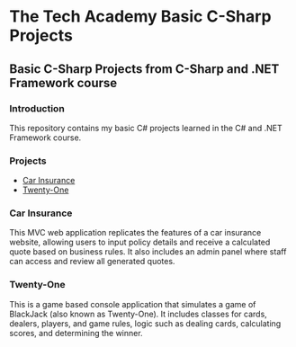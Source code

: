 # The Tech Academy Basic C-Sharp Projects
## Basic C-Sharp Projects from C-Sharp and .NET Framework course
### Introduction
This repository contains my basic C# projects learned in the C# and .NET Framework course.
### Projects
* [Car Insurance](https://github.com/HollySlaney/The-Tech-Academy-Basic-C-Sharp-Projects/tree/main/CarInsurance)  
* [Twenty-One](https://github.com/HollySlaney/The-Tech-Academy-Basic-C-Sharp-Projects/tree/main/TwentyOne)
### Car Insurance
This MVC web application replicates the features of a car insurance website, allowing users to input policy details and receive a calculated quote based on business rules. It also includes an admin panel where staff can access and review all generated quotes.
### Twenty-One
This is a game based console application that simulates a game of BlackJack (also known as Twenty-One). It includes classes for cards, dealers, players, and game rules, logic such as dealing cards, calculating scores, and determining the winner.
